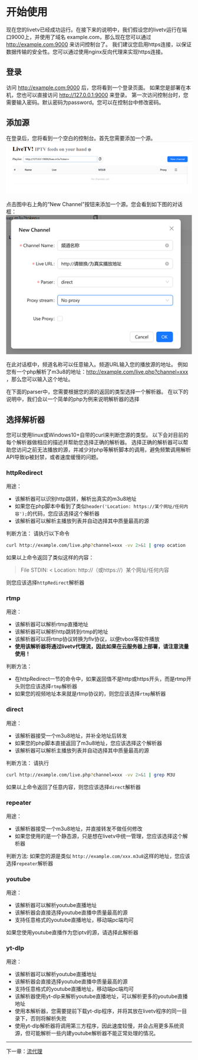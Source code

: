 # 开始使用

现在您的livetv已经成功运行。在接下来的说明中，我们假设您的livetv运行在端口9000上，并使用了域名 example.com，那么现在您可以通过 http://example.com:9000 来访问控制台了。
我们建议您启用https连接，以保证数据传输的安全性。您可以通过使用nginx反向代理来实现https连接。

## 登录
访问 http://example.com:9000 后，您将看到一个登录页面。
如果您是部署在本机，您也可以直接访问 http://127.0.0.1:9000 来登录。
第一次访问控制台时，您需要输入密码。默认密码为password。您可以在控制台中修改密码。

## 添加源
在登录后，您将看到一个空白的控制台。首先您需要添加一个源。
![Console](images/console.png)

点击图中右上角的“New Channel”按钮来添加一个源。您会看到如下图的对话框：
![New Channel](images/new_channel.png)

在此对话框中，频道名称可以任意输入。频道URL输入您的播放源的地址。
例如您有一个php解析了m3u8的地址：http://example.com/live.php?channel=xxx ，那么您可以输入这个地址。

在下面的parser中，您需要根据您的源的返回的类型选择一个解析器。
在以下的说明中，我们会以一个简单的php为例来说明解析器的选择

## 选择解析器
您可以使用linux或Windows10+自带的curl来判断您源的类型。
以下会对目前的每个解析器做相应的描述并帮助您选择正确的解析器。
选择正确的解析器可以帮助您访问之前无法播放的源，并减少对php等解析脚本的调用，避免频繁调用解析API导致ip被封禁，或者速度缓慢的问题。


### httpRedirect
用途：
- 该解析器可以识别http跳转，解析出真实的m3u8地址
- 如果您在php脚本中看到了类似`header('Location: https://某个网址/任何内容');`的代码，您应该选择这个解析器
- 该解析器可以解析主播放列表并自动选择其中质量最高的源

判断方法：
请执行以下命令
```bash
curl http://example.com/live.php?channel=xxx -vv 2>&1 | grep ocation
```
如果以上命令返回了类似这样的内容：
>  File STDIN:
  < Location: http://（或https://）某个网址/任何内容

则您应该选择`httpRedirect`解析器

### rtmp
用途：
- 该解析器可以解析rtmp直播地址
- 该解析器可以解析http跳转到rtmp的地址
- 该解析器可以将rtmp协议转换为flv协议，以便tvbox等软件播放
- **使用该解析器将通过livetv代理流，因此如果在云服务器上部署，请注意流量使用！**

判断方法：
- 在httpRedirect一节的命令中，如果返回值不是http或https开头，而是rtmp开头则您应该选择`rtmp`解析器
- 如果您的视频地址本来就是rtmp协议的，则您应该选择`rtmp`解析器

### direct
用途：
- 该解析器接受一个m3u8地址，并补全地址后转发
- 如果您的php脚本直接返回了m3u8地址，您应该选择这个解析器
- 该解析器可以解析主播放列表并自动选择其中质量最高的源

判断方法：
请执行
```bash
curl http://example.com/live.php?channel=xxx -vv 2>&1 | grep M3U
```
如果以上命令返回了任意内容，则您应该选择`direct`解析器

### repeater
用途：
- 该解析器接受一个m3u8地址，并直接转发不做任何修改
- 如果您使用的是一个静态源，只是想在livetv中统一管理，您应该选择这个解析器

判断方法:
如果您的源是类似
`http://example.com/xxx.m3u8`这样的地址，您应该选择`repeater`解析器


### youtube
用途：
- 该解析器可以解析youtube直播地址
- 该解析器会直接选择youtube直播中质量最高的源
- 支持任意格式的youtube直播地址，移动端pc端均可

如果您使用youtube直播作为您iptv的源，请选择此解析器

### yt-dlp
用途：
- 该解析器可以解析youtube直播地址
- 该解析器会直接选择youtube直播中质量最高的源
- 支持任意格式的youtube直播地址，移动端pc端均可
- 该解析器使用yt-dlp来解析youtube直播地址，可以解析更多的youtube直播地址
- 使用本解析器，您需要提前下载yt-dlp程序，并将其放在livetv程序的同一目录下，否则将解析失败
- 使用yt-dlp解析器将调用第三方程序，因此速度较慢，并会占用更多系统资源，但可能解析一些内建youtube解析器不能正常处理的情况。

----

下一章：[流代理](TSProxy_cn.md)